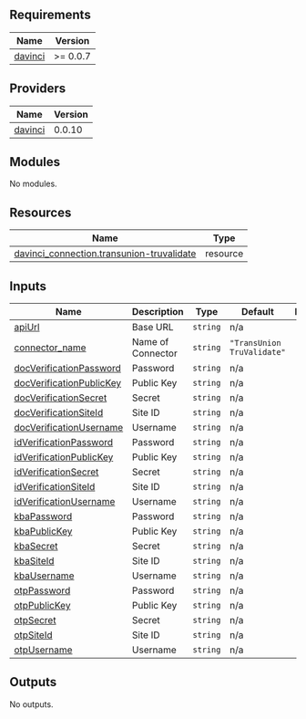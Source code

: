 <!-- BEGIN_TF_DOCS -->
## Requirements

| Name | Version |
|------|---------|
| <a name="requirement_davinci"></a> [davinci](#requirement\_davinci) | >= 0.0.7 |

## Providers

| Name | Version |
|------|---------|
| <a name="provider_davinci"></a> [davinci](#provider\_davinci) | 0.0.10 |

## Modules

No modules.

## Resources

| Name | Type |
|------|------|
| [davinci_connection.transunion-truvalidate](https://registry.terraform.io/providers/samir-gandhi/davinci/latest/docs/resources/connection) | resource |

## Inputs

| Name | Description | Type | Default | Required |
|------|-------------|------|---------|:--------:|
| <a name="input_apiUrl"></a> [apiUrl](#input\_apiUrl) | Base URL | `string` | n/a | yes |
| <a name="input_connector_name"></a> [connector\_name](#input\_connector\_name) | Name of Connector | `string` | `"TransUnion TruValidate"` | no |
| <a name="input_docVerificationPassword"></a> [docVerificationPassword](#input\_docVerificationPassword) | Password | `string` | n/a | yes |
| <a name="input_docVerificationPublicKey"></a> [docVerificationPublicKey](#input\_docVerificationPublicKey) | Public Key | `string` | n/a | yes |
| <a name="input_docVerificationSecret"></a> [docVerificationSecret](#input\_docVerificationSecret) | Secret | `string` | n/a | yes |
| <a name="input_docVerificationSiteId"></a> [docVerificationSiteId](#input\_docVerificationSiteId) | Site ID | `string` | n/a | yes |
| <a name="input_docVerificationUsername"></a> [docVerificationUsername](#input\_docVerificationUsername) | Username | `string` | n/a | yes |
| <a name="input_idVerificationPassword"></a> [idVerificationPassword](#input\_idVerificationPassword) | Password | `string` | n/a | yes |
| <a name="input_idVerificationPublicKey"></a> [idVerificationPublicKey](#input\_idVerificationPublicKey) | Public Key | `string` | n/a | yes |
| <a name="input_idVerificationSecret"></a> [idVerificationSecret](#input\_idVerificationSecret) | Secret | `string` | n/a | yes |
| <a name="input_idVerificationSiteId"></a> [idVerificationSiteId](#input\_idVerificationSiteId) | Site ID | `string` | n/a | yes |
| <a name="input_idVerificationUsername"></a> [idVerificationUsername](#input\_idVerificationUsername) | Username | `string` | n/a | yes |
| <a name="input_kbaPassword"></a> [kbaPassword](#input\_kbaPassword) | Password | `string` | n/a | yes |
| <a name="input_kbaPublicKey"></a> [kbaPublicKey](#input\_kbaPublicKey) | Public Key | `string` | n/a | yes |
| <a name="input_kbaSecret"></a> [kbaSecret](#input\_kbaSecret) | Secret | `string` | n/a | yes |
| <a name="input_kbaSiteId"></a> [kbaSiteId](#input\_kbaSiteId) | Site ID | `string` | n/a | yes |
| <a name="input_kbaUsername"></a> [kbaUsername](#input\_kbaUsername) | Username | `string` | n/a | yes |
| <a name="input_otpPassword"></a> [otpPassword](#input\_otpPassword) | Password | `string` | n/a | yes |
| <a name="input_otpPublicKey"></a> [otpPublicKey](#input\_otpPublicKey) | Public Key | `string` | n/a | yes |
| <a name="input_otpSecret"></a> [otpSecret](#input\_otpSecret) | Secret | `string` | n/a | yes |
| <a name="input_otpSiteId"></a> [otpSiteId](#input\_otpSiteId) | Site ID | `string` | n/a | yes |
| <a name="input_otpUsername"></a> [otpUsername](#input\_otpUsername) | Username | `string` | n/a | yes |

## Outputs

No outputs.
<!-- END_TF_DOCS -->